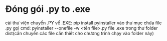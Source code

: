 # Đóng gói .py to .exe
cài thư viện chuyển .PY về .EXE: pip install pyinstaller
vào thư mục chứa file .py
gọi cmd: pyinstaller --onefile -w <tên file>.py
file .exe trong thư folder dist(cần chuyển các file cần thiết cho chương trình chạy vào folder này)
